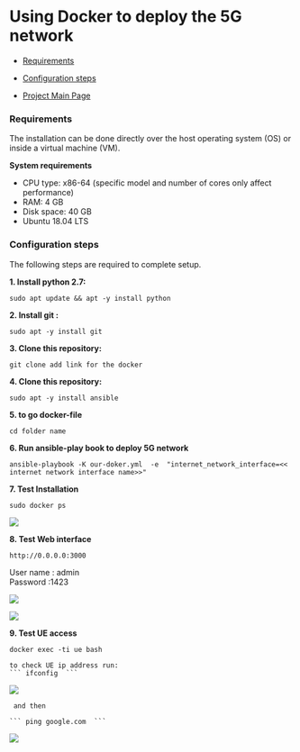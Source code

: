 # Using Docker to deploy the 5G network

- [Requirements](#requirements)
- [Configuration steps](#configuration-steps)

- [Project Main Page](https://github.com/Edwin-programmer/Project5G-ansible-deployment)


### Requirements
The installation can be done directly over the host operating system (OS) or inside a virtual machine (VM).   

**System requirements**
- CPU type: x86-64 (specific model and number of cores only affect performance)
- RAM: 4 GB
- Disk space: 40 GB
- Ubuntu 18.04 LTS


### Configuration steps
The following steps are required to complete setup.

**1. Install python 2.7:**      
    
``` sudo apt update && apt -y install python ```    
     
        
**2. Install git :**    
  
  ``` sudo apt -y install git ```     
     
**3. Clone this repository:**   
  
    
  ``` git clone add link for the docker ``` 
    

**4. Clone this repository:**   
  
``` sudo apt -y install ansible ```   
  
    
**5. to go docker-file** 
  
``` cd folder name ```     
  
**6. Run ansible-play book to deploy 5G network**  
   
``` ansible-playbook -K our-doker.yml  -e  "internet_network_interface=<< internet network interface name>>" ```    
   
**7. Test Installation**   
    
``` sudo docker ps ```   
  
![](images/docker_ps.png)  
  
  
**8. Test Web interface**   
    
``` http://0.0.0.0:3000 ```  
  
  User name : admin  
  Password :1423   
  
![](images/login%20webui.png)     
  
     
![](images/webui.png)
  
   
**9. Test UE access**   
   
   ``` docker exec -ti ue bash  ```  
    
    to check UE ip address run:  
    ``` ifconfig  ```  
  ![](images/uE.png)   
   
     and then   
       
    ``` ping google.com  ```  
  ![](images/UE-ping%20-google.png)  




     
    
        
